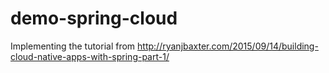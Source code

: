 # demo-spring-cloud
Implementing the tutorial from http://ryanjbaxter.com/2015/09/14/building-cloud-native-apps-with-spring-part-1/
